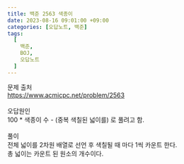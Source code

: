 ```yaml
---
title: 백준 2563 색종이
date: 2023-08-16 09:01:00 +09:00
categories: [오답노트, 백준]
tags:
  [
    백준,
	BOJ,
	오답노트
  ]
---
```


문제 출처<br>
<https://www.acmicpc.net/problem/2563><br>
<br>
오답원인<br>
100 \* 색종이 수 - (중복 색칠된 넓이를) 로 풀려고 함.<br>
<br>
풀이<br>
전체 넓이를 2차원 배열로 선언 후 색칠될 때 마다 1씩 카운트 한다.<br>
총 넓이는 카운트 된 원소의 개수이다.<br>